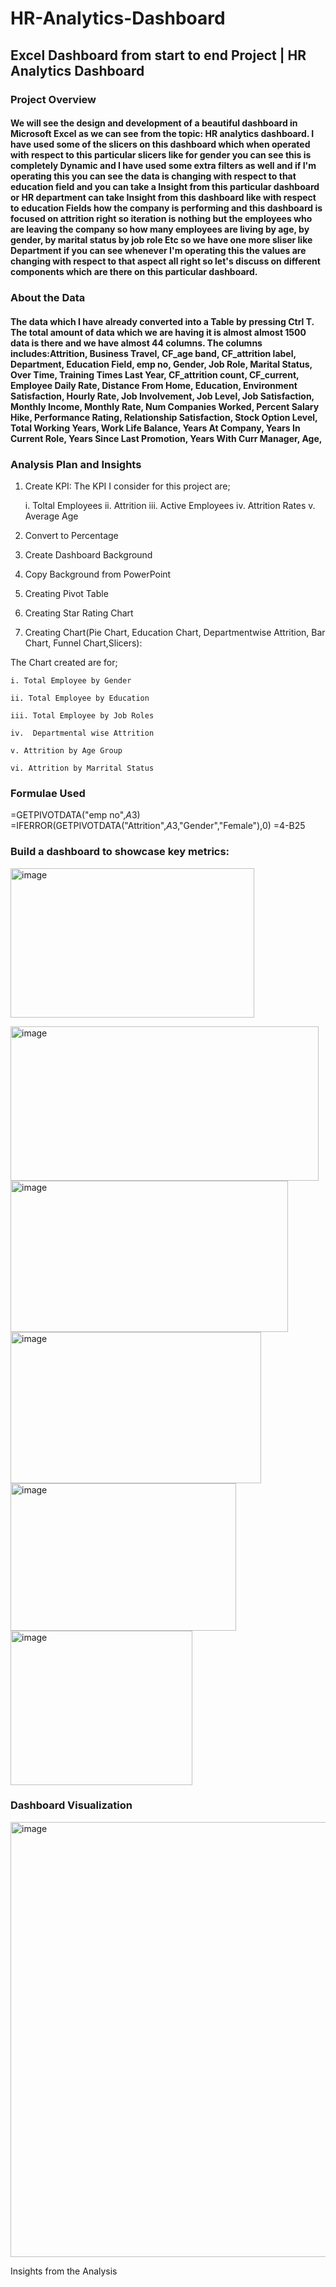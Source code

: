 # HR-Analytics-Dashboard
## Excel Dashboard from start to end Project | HR Analytics Dashboard 

### Project Overview
#### We will see the design and development of a beautiful dashboard in Microsoft Excel as we can see from the topic: HR analytics dashboard. I have used some of the slicers on this dashboard which when operated with respect to this particular slicers like for gender you can see this is completely Dynamic and I have used some extra filters as well and if I'm operating this you can see the data is changing with respect to that education field and you can take a Insight from this particular dashboard or HR department can take Insight from this dashboard like with respect to education Fields how the company is performing and this dashboard is focused on attrition right so iteration is nothing but the employees who are leaving the company so how many employees are living by age, by gender, by marital status by job role Etc so we have one more sliser like Department if you can see whenever I'm operating this the values are changing with respect to that aspect all right so let's discuss on different components which are there on this particular dashboard.

### About the Data
#### The data which I have already converted into a Table by pressing Ctrl T. The total amount of data which we are having it is almost almost 1500 data is there and  we have almost 44 columns. The columns includes:Attrition,	Business Travel,	CF_age band,	CF_attrition label,	Department,	Education Field,	emp no,	Gender,	Job Role,	Marital Status,	Over Time,	Training Times Last Year,	CF_attrition count,	CF_current, Employee	Daily Rate,	Distance From Home,	Education,	Environment Satisfaction,	Hourly Rate,	Job Involvement,	Job Level,	Job Satisfaction,	Monthly Income,	Monthly Rate,	Num Companies Worked,	Percent Salary Hike,	Performance Rating,	Relationship Satisfaction,	Stock Option Level,	Total Working Years,	Work Life Balance,	Years At Company,	Years In Current Role,	Years Since Last Promotion,	Years With Curr Manager,	Age,



### Analysis Plan and Insights
1) Create KPI: The KPI I consider for this project are;

     i. Toltal Employees
     ii. Attrition
     iii. Active Employees
     iv. Attrition Rates
      v. Average Age
2) Convert to Percentage
3) Create Dashboard Background
4) Copy Background from PowerPoint
5) Creating Pivot Table
6) Creating Star Rating Chart
7) Creating Chart(Pie Chart, Education Chart, Departmentwise Attrition, Bar Chart, Funnel Chart,Slicers):

The Chart created  are for;

    i. Total Employee by Gender
    
    ii. Total Employee by Education
    
    iii. Total Employee by Job Roles
    
    iv.  Departmental wise Attrition
    
    v. Attrition by Age Group
    
    vi. Attrition by Marrital Status

### Formulae Used
=GETPIVOTDATA("emp no",$A$3)
=IFERROR(GETPIVOTDATA("Attrition",$A$3,"Gender","Female"),0)
=4-B25

### Build a dashboard to showcase key metrics:

<img width="390" height="239" alt="image" src="https://github.com/user-attachments/assets/595f33a2-eddb-4a75-ac52-e31b6616acd1" /><br>

<img width="493" height="247" alt="image" src="https://github.com/user-attachments/assets/0b492f1d-5dad-4b3d-bb80-35000d86f08a" />

<img width="444" height="242" alt="image" src="https://github.com/user-attachments/assets/67d97c25-429c-45d4-9e48-d7046b8473be" />

<img width="401" height="242" alt="image" src="https://github.com/user-attachments/assets/a8bf1ff3-7ab5-43ef-8f20-9c39c3a86a57" />

<img width="361" height="236" alt="image" src="https://github.com/user-attachments/assets/fbd32602-aea4-49ba-a6fc-be227ca156dd" />

<img width="291" height="247" alt="image" src="https://github.com/user-attachments/assets/287a3d3a-cb92-4678-8148-977380e8f512" />







### Dashboard Visualization
<img width="1385" height="696" alt="image" src="https://github.com/user-attachments/assets/b93e9cb9-d3b8-4d91-a909-fca0ad6d4d59" />

Insights from the Analysis

